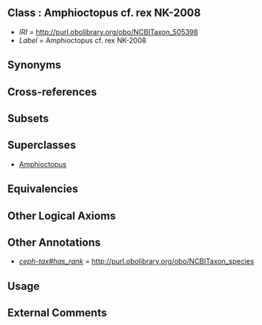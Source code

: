 
## Class : Amphioctopus cf. rex NK-2008

 * *IRI* = http://purl.obolibrary.org/obo/NCBITaxon_505398
 * *Label* = Amphioctopus cf. rex NK-2008

## Synonyms


## Cross-references


## Subsets


## Superclasses

 * [Amphioctopus](../../NCBITaxon/95/NCBITaxon_505395.md)

## Equivalencies


## Other Logical Axioms


## Other Annotations

 * *[ceph-tax#has_rank](../../ceph-tax#has/nk/ceph-tax#has_rank.md)* = http://purl.obolibrary.org/obo/NCBITaxon_species

## Usage


## External Comments

